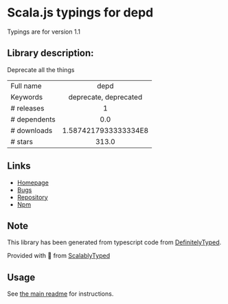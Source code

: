 
# Scala.js typings for depd

Typings are for version 1.1

## Library description:
Deprecate all the things

|                    |                 |
| ------------------ | :-------------: |
| Full name          | depd |
| Keywords           | deprecate, deprecated |
| # releases         | 1 |
| # dependents       | 0.0 |
| # downloads        | 1.5874217933333334E8 |
| # stars            | 313.0 |

## Links
- [Homepage](https://github.com/dougwilson/nodejs-depd#readme)
- [Bugs](https://github.com/dougwilson/nodejs-depd/issues)
- [Repository](https://github.com/dougwilson/nodejs-depd)
- [Npm](https://www.npmjs.com/package/depd)
    


## Note
This library has been generated from typescript code from [DefinitelyTyped](https://definitelytyped.org).

Provided with :purple_heart: from [ScalablyTyped](https://github.com/oyvindberg/ScalablyTyped)

## Usage
See [the main readme](../../readme.md) for instructions.


